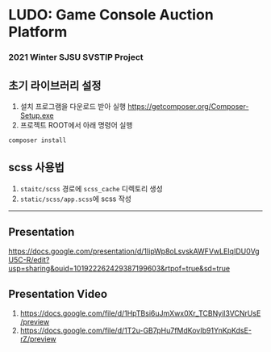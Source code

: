 # LUDO: Game Console Auction Platform
### 2021 Winter SJSU SVSTIP Project

## 초기 라이브러리 설정

1. 설치 프로그램을 다운로드 받아 실행 https://getcomposer.org/Composer-Setup.exe
2. 프로젝트 ROOT에서 아래 명령어 실행

```bash
composer install
``` 

## scss 사용법

1. ``staitc/scss`` 경로에 ``scss_cache`` 디렉토리 생성
2. ``static/scss/app.scss``에 scss 작성

---
## Presentation
https://docs.google.com/presentation/d/1IipWp8oLsvskAWFVwLEIqIDU0VgU5C-R/edit?usp=sharing&ouid=101922262429387199603&rtpof=true&sd=true

## Presentation Video
1. https://docs.google.com/file/d/1HpTBsi6uJmXwx0Xr_TCBNyil3VCNrUsE/preview
2. https://docs.google.com/file/d/1T2u-GB7pHu7fMdKovIb91YnKpKdsE-rZ/preview
